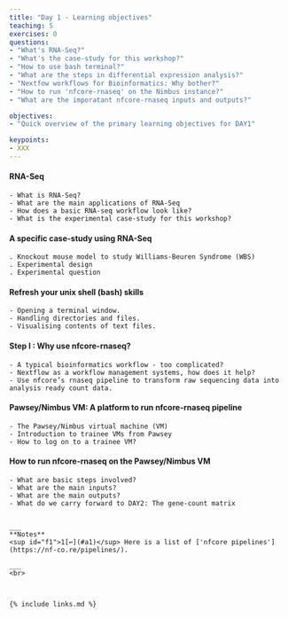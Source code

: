 ```yaml
---
title: "Day 1 - Learning objectives"
teaching: 5
exercises: 0
questions:
- "What's RNA-Seq?"
- "What's the case-study for this workshop?"
- "How to use bash terminal?"
- "What are the steps in differential expression analysis?"
- "Nextfow workflows for Bioinformatics: Why bother?"
- "How to run 'nfcore-rnaseq' on the Nimbus instance?"
- "What are the imporatant nfcore-rnaseq inputs and outputs?"

objectives:
- "Quick overview of the primary learning objectives for DAY1"

keypoints:
- XXX
---
```


#### RNA-Seq
```
- What is RNA-Seq?
- What are the main applications of RNA-Seq
- How does a basic RNA-seq workflow look like?
- What is the experimental case-study for this workshop?
```

#### A specific case-study using RNA-Seq
```
. Knockout mouse model to study Williams-Beuren Syndrome (WBS)
. Experimental design
. Experimental question
```

#### Refresh your unix shell (bash) skills
```
- Opening a terminal window.
- Handling directories and files.
- Visualising contents of text files.
```

#### Step I :  Why use nfcore-rnaseq?
```
- A typical bioinformatics workflow - too complicated?
- Nextflow as a workflow management systems, how does it help?
- Use nfcore’s rnaseq pipeline to transform raw sequencing data into analysis ready count data.
```

#### Pawsey/Nimbus VM: A platform to run nfcore-rnaseq pipeline 
```
- The Pawsey/Nimbus virtual machine (VM)
- Introduction to trainee VMs from Pawsey
- How to log on to a trainee VM?
```

#### How to run nfcore-rnaseq on the Pawsey/Nimbus VM
```
- What are basic steps involved?
- What are the main inputs?
- What are the main outputs? 
- What do we carry forward to DAY2: The gene-count matrix


___
**Notes**   
<sup id="f1">1[↩](#a1)</sup> Here is a list of ['nfcore pipelines'](https://nf-co.re/pipelines/).

___
<br>



{% include links.md %}
